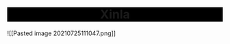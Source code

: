 <center style="background-color:black"><h1>Xinla</h1></center>

![[Pasted image 20210725111047.png]]